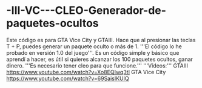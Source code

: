 # -III-VC---CLEO-Generador-de-paquetes-ocultos
Este código es para GTA Vice City y GTAIII. Hace que al presionar las teclas T + P, puedes generar un paquete oculto o más de 1. '''El código lo he probado en versión 1.0 del juego'''.  Es un código simple y básico que aprendí a hacer, es útil si quieres alcanzar los 100 paquetes ocultos, ganar dinero. '''Es necesario tener cleo para que funcione.'''  '''Vídeos:'''  GTAIII https://www.youtube.com/watch?v=Xo8EQIwq3tI  GTA Vice City https://www.youtube.com/watch?v=69SaisIKUIQ
